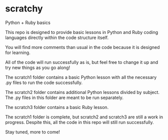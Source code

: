 # scratchy
Python + Ruby basics

This repo is designed to provide basic lessons in Python and Ruby coding languages directly within the code structure itself.

You will find more comments than usual in the code because it is designed for learning.

All of the code will run successfully as is, but feel free to change it up and try new things as you go along!

The scratch1 folder contains a basic Python lesson with all the necessary .py files to run the code successfully.

The scratch2 folder contains additional Python lessons divided by subject. The .py files in this folder are meant to be run separately.

The scratch3 folder contains a basic Ruby lesson.

The scratch1 folder is complete, but scratch2 and scratch3 are still a work in progress. Despite this, all the code in this repo will still run successfully.

Stay tuned, more to come!
